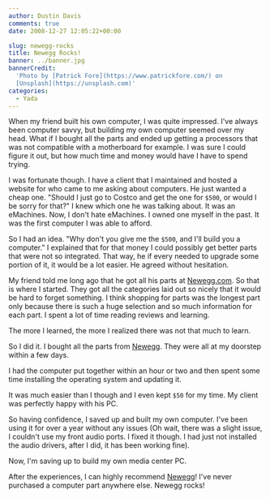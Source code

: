 ```yaml
---
author: Dustin Davis
comments: true
date: 2008-12-27 12:05:22+00:00

slug: newegg-rocks
title: Newegg Rocks!
banner: ../banner.jpg
bannerCredit:
  'Photo by [Patrick Fore](https://www.patrickfore.com/) on
  [Unsplash](https://unsplash.com)'
categories:
  - Yada
---
```


When my friend built his own computer, I was quite impressed. I've always been
computer savvy, but building my own computer seemed over my head. What if I
bought all the parts and ended up getting a processors that was not compatible
with a motherboard for example. I was sure I could figure it out, but how much
time and money would have I have to spend trying.

I was fortunate though. I have a client that I maintained and hosted a website
for who came to me asking about computers. He just wanted a cheap one. "Should I
just go to Costco and get the one for `$500`, or would I be sorry for that?" I
knew which one he was talking about. It was an eMachines. Now, I don't hate
eMachines. I owned one myself in the past. It was the first computer I was able
to afford.

So I had an idea. "Why don't you give me the `$500`, and I'll build you a
computer." I explained that for that money I could possibly get better parts
that were not so integrated. That way, he if every needed to upgrade some
portion of it, it would be a lot easier. He agreed without hesitation.

My friend told me long ago that he got all his parts at
[Newegg.com](http://www.dpbolvw.net/click-2267664-10444948). So that is where I
started. They got all the categories laid out so nicely that it would be hard to
forget something. I think shopping for parts was the longest part only because
there is such a huge selection and so much information for each part. I spent a
lot of time reading reviews and learning.

The more I learned, the more I realized there was not that much to learn.

So I did it. I bought all the parts from
[Newegg](http://www.dpbolvw.net/click-2267664-10444948). They were all at my
doorstep within a few days.

I had the computer put together within an hour or two and then spent some time
installing the operating system and updating it.

It was much easier than I though and I even kept `$50` for my time. My client
was perfectly happy with his PC.

So having confidence, I saved up and built my own computer. I've been using it
for over a year without any issues (Oh wait, there was a slight issue, I
couldn't use my front audio ports. I fixed it though. I had just not installed
the audio drivers, after I did, it has been working fine).

Now, I'm saving up to build my own media center PC.

After the experiences, I can highly recommend
[Newegg](http://www.dpbolvw.net/click-2267664-10444948)! I've never purchased a
computer part anywhere else. Newegg rocks!
